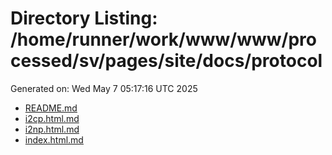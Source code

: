 # Directory Listing: /home/runner/work/www/www/processed/sv/pages/site/docs/protocol
Generated on: Wed May  7 05:17:16 UTC 2025

- [README.md](README.md)
- [i2cp.html.md](i2cp.html.md)
- [i2np.html.md](i2np.html.md)
- [index.html.md](index.html.md)
